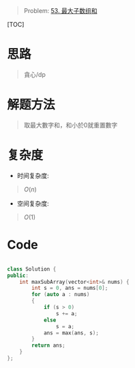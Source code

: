 > Problem: [53. 最大子数组和](https://leetcode.cn/problems/maximum-subarray/description/)

[TOC]

# 思路
> 貪心/dp

# 解题方法
> 取最大數字和，和小於0就重置數字

# 复杂度
- 时间复杂度:
> $O(n)$

- 空间复杂度:
> $O(1)$
  


# Code
```C++ []

class Solution {
public:
    int maxSubArray(vector<int>& nums) {
        int s = 0, ans = nums[0];
        for (auto a : nums)
        {
            if (s > 0)
                s += a;
            else
                s = a;
            ans = max(ans, s);
        }
        return ans;
    }
};
```
  